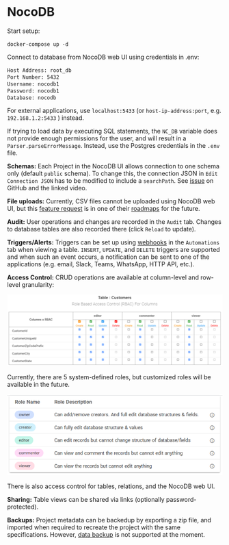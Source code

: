 # NocoDB

Start setup:

    docker-compose up -d

Connect to database from NocoDB web UI using credentials in .env:

    Host Address: root_db
    Port Number: 5432
    Username: nocodb1
    Password: nocodb1
    Database: nocodb

For external applications, use `localhost:5433` (or `host-ip-address:port`, e.g. `192.168.1.2:5433` ) instead.

If trying to load data by executing SQL statements, the `NC_DB` variable does not provide
enough permissions for the user, and will result in a `Parser.parseErrorMessage`.
Instead, use the Postgres credentials in the `.env` file.

**Schemas:** Each Project in the NocoDB UI allows connection to one schema only (default `public` schema).
To change this, the connection JSON in `Edit Connection JSON` has to be modified to include
a `searchPath`. See [issue](https://github.com/nocodb/nocodb/issues/226) on GitHub and the
linked video.

**File uploads:** Currently, CSV files cannot be uploaded using NocoDB web UI, but this
[feature request](https://github.com/nocodb/nocodb/issues/179) is in one of their
[roadmaps](https://github.com/nocodb/nocodb/projects/1#card-67764613) for the future.

**Audit:** User operations and changes are recorded in the `Audit` tab. Changes to database tables are also recorded there (click `Reload` to update).

**Triggers/Alerts:** Triggers can be set up using [webhooks](https://docs.nocodb.com/developer-resources/webhooks)
in the `Automations` tab when viewing a table. `INSERT`, `UPDATE`, and `DELETE` triggers are supported and when
such an event occurs, a notification can be sent to one of the applications (e.g. email, Slack, Teams, WhatsApp, HTTP API, etc.).

**Access Control:** CRUD operations are available at column-level and row-level granularity:

![RBAC for CRUD operations](../assets/images/rbac_for_crud.png "RBAC for CRUD operations")

Currently, there are 5 system-defined roles, but customized roles will be available in the future.

![Roles](../assets/images/roles.png "Roles")

There is also access control for tables, relations, and the NocoDB web UI.

**Sharing:** Table views can be shared via links (optionally password-protected).

**Backups:** Project metadata can be backedup by exporting a zip file, and imported when
required to recreate the project with the same specifications. However,
[data backup](https://github.com/nocodb/nocodb/issues/384) is not supported at the moment.
